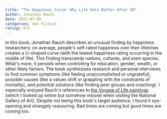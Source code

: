 ```yaml
---
title: "The Happiness Curve: Why Life Gets Better After 50"
author: Jonathan Rauch
date: 2022-07-09
categories: non-fiction
rating: 4/5
---
```


In this book, Jonathan Rauch describes an unusual finding by happiness researchers: on average, people's self-rated happiness over their lifetimes creates a U-shaped curve (with the lowest happiness rating occurring in the middle of life). This finding transcends nations, cultures, and even species. What's more, it persists when controlling for education, gender, wealth, or other likely factors. The book synthesizes research and personal interviews to find common symptoms (like feeling unaccomplished or ungrateful), possible causes (like a values shift or grappling with the constraints of mortality), and potential solutions (like finding peer groups and coaching). I especially enjoyed Rauch's references to [the Voyage of Life paintings](https://en.wikipedia.org/wiki/The_Voyage_of_Life) (which I looked up online but somehow missed when visiting the National Gallery of Art). Despite not being this book's target audience, I found it eye-opening and strangely reassuring. Bad times are coming but good times are coming too.

